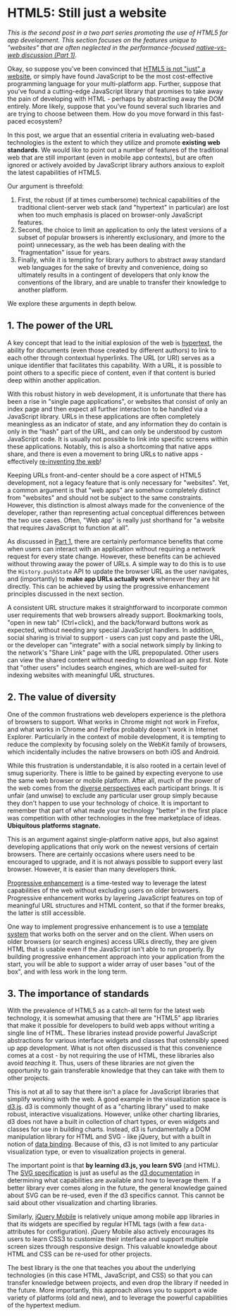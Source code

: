 HTML5: Still just a website
===========================

*This is the second post in a two part series promoting the use of HTML5 for app development. This section focuses on the features unique to "websites" that are often neglected in the performance-focused [native-vs-web discussion (Part 1)](http://wq.io/docs/web-app).*

Okay, so suppose you've been convinced that [HTML5 is not "just" a website](http://wq.io/docs/web-app), or simply have found JavaScript to be the most cost-effective programming language for your multi-platform app. Further, suppose that you've found a cutting-edge JavaScript library that promises to take away the pain of developing with HTML - perhaps by abstracting away the DOM entirely. More likely, suppose that you've found several such libraries and are trying to choose between them. How do you move forward in this fast-paced ecosystem?

In this post, we argue that an essential criteria in evaluating web-based technologies is the extent to which they utilize and promote **existing web standards**.  We would like to point out a number of features of the traditional web that are still important (even in mobile app contexts), but are often ignored or actively avoided by JavaScript library authors anxious to exploit the latest capabilities of HTML5.

Our argument is threefold:

 1. First, the robust (if at times cumbersome) technical capabilities of the traditional client-server web stack (and "hypertext" in particular) are lost when too much emphasis is placed on browser-only JavaScript features.
 2. Second, the choice to limit an application to only the latest versions of a subset of popular browsers is inherently exclusionary, and (more to the point) unnecessary, as the web has been dealing with the "fragmentation" issue for years.
 3. Finally, while it is tempting for library authors to abstract away standard web languages for the sake of brevity and convenience, doing so ultimately results in a contingent of developers that only know the conventions of the library, and are unable to transfer their knowledge to another platform.
 
We explore these arguments in depth below.

## 1. The power of the URL
A key concept that lead to the initial explosion of the web is [hypertext], the ability for documents (even those created by different authors) to link to each other through contextual hyperlinks.  The URL (or URI) serves as a unique identifier that facilitates this capability.  With a URL, it is possible to point others to a specific piece of content, even if that content is buried deep within another application.

With this robust history in web development, it is unfortunate that there has been a rise in "single page applications", or websites that consist of only an index page and then expect all further interaction to be handled via a JavaScript library.  URLs in these applications are often completely meaningless as an indicator of state, and any information they do contain is only in the "hash" part of the URL, and can only be understood by custom JavaScript code.  It is usually not possible to link into specific screens within these applications.  Notably, this is also a shortcoming that native apps share, and there is even a movement to bring URLs to native apps - effectively [re-inventing the web]!

Keeping URLs front-and-center should be a core aspect of HTML5 development, not a legacy feature that is only necessary for "websites".  Yet, a common argument is that "web apps" are somehow completely distinct from "websites" and should not be subject to the same constraints.  However, this distinction is almost always made for the convenience of the developer, rather than representing actual conceptual differences between the two use cases.  Often, "Web app" is really just shorthand for "a website that requires JavaScript to function at all".

As discussed in [Part 1](http://wq.io/docs/web-app), there are certainly performance benefits that come when users can interact with an application without requiring a network request for every state change.  However, these benefits can be achieved without throwing away the power of URLs.  A simple way to do this is to use the `History.pushState` API to update the browser URL as the user navigates, and (importantly) to **make app URLs actually work** whenever they are hit directly.  This can be achieved by using the progressive enhancement principles discussed in the next section.

A consistent URL structure makes it straightforward to incorporate common user requirements that web browsers already support.  Bookmarking tools, "open in new tab" (Ctrl+click), and the back/forward buttons work as expected, without needing any special JavaScript handlers.  In addition, social sharing is trivial to support - users can just copy and paste the URL, or the developer can "integrate" with a social network simply by linking to the network's "Share Link" page with the URL prepopulated.  Other users can view the shared content without needing to download an app first.  Note that "other users" includes search engines, which are well-suited for indexing websites with meaningful URL structures.

## 2. The value of diversity
One of the common frustrations web developers experience is the plethora of browsers to support.  What works in Chrome might not work in Firefox, and what works in Chrome and Firefox probably doesn't work in Internet Explorer.  Particularly in the context of mobile development, it is tempting to reduce the complexity by focusing solely on the WebKit family of browsers, which incidentally includes the native browsers on both iOS and Android.

While this frustration is understandable, it is also rooted in a certain level of smug superiority.  There is little to be gained by expecting everyone to use the same web browser or mobile platform.  After all, much of the power of the web comes from the [diverse perspectives] each participant brings.  It is unfair (and unwise) to exclude any particular user group simply because they don't happen to use your technology of choice.  It is important to remember that part of what made your technology "better" in the first place was competition with other technologies in the free marketplace of ideas.  **Ubiquitous platforms stagnate.**

This is an argument against single-platform native apps, but also against developing applications that only work on the newest versions of certain browsers.  There are certainly occasions where users need to be encouraged to upgrade, and it is not always possible to support every last browser.  However, it is easier than many developers think.

[Progressive enhancement] is a time-tested way to leverage the latest capabilities of the web without excluding users on older browsers.  Progressive enhancement works by layering JavaScript features on top of meaningful URL structures and HTML content, so that if the former breaks, the latter is still accessible.

One way to implement progressive enhancement is to use a [template system] that works both on the server and on the client.  When users on older browsers (or search engines) access URLs directly, they are given HTML that is usable even if the JavaScript isn't able to run properly.  By building progressive enhancement approach into your application from the start, you will be able to support a wider array of user bases "out of the box", and with less work in the long term.

## 3. The importance of standards

With the prevalence of HTML5 as a catch-all term for the latest web technology, it is somewhat amusing that there are "HTML5" app libraries that make it possible for developers to build web apps without writing a single line of HTML.  These libraries instead provide powerful JavaScript abstractions for various interface widgets and classes that ostensibly speed up app development.  What is not often discussed is that this convenience comes at a cost - by not requiring the use of HTML, these libraries also avoid *teaching* it.  Thus, users of these libraries are not given the opportunity to gain transferable knowledge that they can take with them to other projects.

This is not at all to say that there isn't a place for JavaScript libraries that simplify working with the web.  A good example in the visualization space is [d3.js].  d3 is commonly thought of as a "charting library" used to make robust, interactive visualizations.  However, unlike other charting libraries, d3 does not have a built in collection of chart types, or even widgets and classes for use in building charts.  Instead, d3 is fundamentally a DOM manipulation library for HTML and SVG - like jQuery, but with a built in notion of [data binding].  Because of this, d3 is not limited to any particular visualization type, or even to visualization projects in general.

The important point is that **by learning d3.js, you learn SVG** (and HTML).  The [SVG specification] is just as useful as the [d3 documentation] in determining what capabilities are available and how to leverage them.  If a better library ever comes along in the future, the general knowledge gained about SVG can be re-used, even if the d3 specifics cannot.  This cannot be said about other visualization and charting libraries.

Similarly, [jQuery Mobile] is relatively unique among mobile app libraries in that its widgets are specified by regular HTML tags (with a few `data-` attributes for configuration).  jQuery Mobile also actively encourages its users to learn CSS3 to customize their interface and support multiple screen sizes through responsive design.  This valuable knowledge about HTML and CSS can be re-used for other projects.

The best library is the one that teaches you about the underlying technologies (in this case HTML, JavaScript, and CSS) so that you can transfer knowledge between projects, and even drop the library if needed in the future.  More importantly, this approach allows you to support a wide variety of platforms (old and new), and to leverage the powerful capabilities of the hypertext medium.

[hypertext]: http://www.w3.org/WhatIs.html
[re-inventing the web]: https://twitter.com/jcoglan/statuses/461781379131666432
[diverse perspectives]: http://adactio.com/journal/6730/
[Progressive enhancement]: http://filamentgroup.com/dwpe/
[template system]: http://wq.io/docs/templates
[d3.js]: http://d3js.org
[data binding]: http://bost.ocks.org/mike/join/
[SVG specification]: http://www.w3.org/TR/SVG11/
[d3 documentation]: https://github.com/mbostock/d3/wiki
[jQuery Mobile]: http://jquerymobile.com